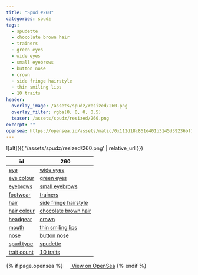 ```yaml
---
title: "Spud #260"
categories: spudz
tags:
  - spudette
  - chocolate brown hair
  - trainers
  - green eyes
  - wide eyes
  - small eyebrows
  - button nose
  - crown
  - side fringe hairstyle
  - thin smiling lips
  - 10 traits
header:
  overlay_image: /assets/spudz/resized/260.png
  overlay_filter: rgba(0, 0, 0, 0.5)
  teaser: /assets/spudz/resized/260.png
excerpt: ""
opensea: https://opensea.io/assets/matic/0x112d18c861d401b3145d39236bf149f01e18beed/260
---
```

![alt]({{ '/assets/spudz/resized/260.png' | relative_url }})

| id | 260 |
|-|-|
| <a href="/traits/eye/#trait-type">eye</a> | <a href="/traits/eye/wide-eyes/1/#trait">wide eyes</a> |
| <a href="/traits/eye-colour/#trait-type">eye colour</a> | <a href="/traits/eye-colour/green-eyes/1/#trait">green eyes</a> |
| <a href="/traits/eyebrows/#trait-type">eyebrows</a> | <a href="/traits/eyebrows/small-eyebrows/1/#trait">small eyebrows</a> |
| <a href="/traits/footwear/#trait-type">footwear</a> | <a href="/traits/footwear/trainers/1/#trait">trainers</a> |
| <a href="/traits/hair/#trait-type">hair</a> | <a href="/traits/hair/side-fringe-hairstyle/1/#trait">side fringe hairstyle</a> |
| <a href="/traits/hair-colour/#trait-type">hair colour</a> | <a href="/traits/hair-colour/chocolate-brown-hair/1/#trait">chocolate brown hair</a> |
| <a href="/traits/headgear/#trait-type">headgear</a> | <a href="/traits/headgear/crown/1/#trait">crown</a> |
| <a href="/traits/mouth/#trait-type">mouth</a> | <a href="/traits/mouth/thin-smiling-lips/1/#trait">thin smiling lips</a> |
| <a href="/traits/nose/#trait-type">nose</a> | <a href="/traits/nose/button-nose/1/#trait">button nose</a> |
| <a href="/traits/spud-type/#trait-type">spud type</a> | <a href="/traits/spud-type/spudette/1/#trait">spudette</a> |
| <a href="/traits/trait-count/#trait-type">trait count</a> | <a href="/traits/trait-count/10-traits/1/#trait">10 traits</a> |

{% if page.opensea %}
<a href="{{page.opensea}}" class="btn btn--info" onclick="window.open(this.href, '_blank'); return false;"><img src="/assets/images/opensea.svg" width="16px"><span>  View on OpenSea</span></a>
{% endif %}
